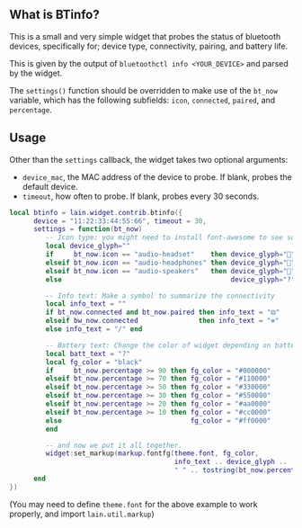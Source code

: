 ## What is BTinfo?

This is a small and very simple widget that probes the status of bluetooth devices, specifically for; device type, connectivity, pairing, and battery life. 

This is given by the output of `bluetoothctl info <YOUR_DEVICE>` and parsed by the widget. 

The `settings()` function should be overridden to make use of the `bt_now` variable, which has the following subfields: `icon`, `connected`, `paired`, and `percentage`.


## Usage

Other than the `settings` callback, the widget takes two optional arguments: 

* `device_mac`,  the MAC address of the device to probe. If blank, probes the default device.
* `timeout`, how often to probe. If blank, probes every 30 seconds.

```lua
local btinfo = lain.widget.contrib.btinfo({
      device = "11:22:33:44:55:66", timeout = 30,
      settings = function(bt_now)
         -- Icon type: you might need to install font-awesome to see some of glyphs here.
         local device_glyph=""
         if     bt_now.icon == "audio-headset"    then device_glyph=""
         elseif bt_now.icon == "audio-headphones" then device_glyph=""
         elseif bt_now.icon == "audio-speakers"   then device_glyph="" 
         else                                          device_glyph="?" end

         -- Info text: Make a symbol to summarize the connectivity
         local info_text = ""
         if bt_now.connected and bt_now.paired then info_text = "⧉"
         elseif bw_now.connected               then info_text = "⊚"
         else info_text = "/" end

         -- Battery text: Change the color of widget depending on battery level
         local batt_text = "?"
         local fg_color = "black"
         if     bt_now.percentage >= 90 then fg_color = "#000000"
         elseif bt_now.percentage >= 70 then fg_color = "#110000"
         elseif bt_now.percentage >= 50 then fg_color = "#330000"
         elseif bt_now.percentage >= 30 then fg_color = "#550000"
         elseif bt_now.percentage >= 20 then fg_color = "#aa0000"
         elseif bt_now.percentage >= 10 then fg_color = "#cc0000"
         else                                fg_color = "#ff0000"
         end

         -- and now we put it all together.
         widget:set_markup(markup.fontfg(theme.font, fg_color,
                                         info_text .. device_glyph ..
                                         " " .. tostring(bt_now.percentage) .. "%"))
      end
})
```

(You may need to define `theme.font` for the above example to work properly, and import `lain.util.markup`)
